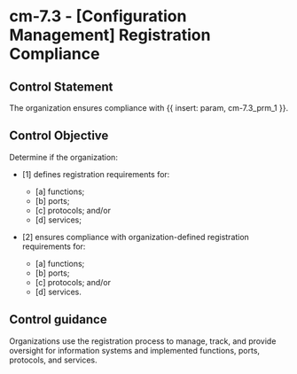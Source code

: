 # cm-7.3 - \[Configuration Management\] Registration Compliance

## Control Statement

The organization ensures compliance with {{ insert: param, cm-7.3_prm_1 }}.

## Control Objective

Determine if the organization:

- \[1\] defines registration requirements for:

  - \[a\] functions;
  - \[b\] ports;
  - \[c\] protocols; and/or
  - \[d\] services;

- \[2\] ensures compliance with organization-defined registration requirements for:

  - \[a\] functions;
  - \[b\] ports;
  - \[c\] protocols; and/or
  - \[d\] services.

## Control guidance

Organizations use the registration process to manage, track, and provide oversight for information systems and implemented functions, ports, protocols, and services.
